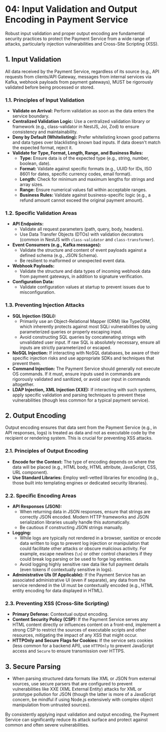 # 04: Input Validation and Output Encoding in Payment Service

Robust input validation and proper output encoding are fundamental security practices to protect the Payment Service from a wide range of attacks, particularly injection vulnerabilities and Cross-Site Scripting (XSS).

## 1. Input Validation

All data received by the Payment Service, regardless of its source (e.g., API requests from clients/API Gateway, messages from internal services via Kafka, webhook payloads from payment gateways), MUST be rigorously validated before being processed or stored.

### 1.1. Principles of Input Validation

*   **Validate on Arrival:** Perform validation as soon as the data enters the service boundary.
*   **Centralized Validation Logic:** Use a centralized validation library or framework (e.g., class-validator in NestJS, Joi, Zod) to ensure consistency and maintainability.
*   **Deny by Default (Whitelisting):** Prefer whitelisting known good patterns and data types over blacklisting known bad inputs. If data doesn't match the expected format, reject it.
*   **Validate for Type, Format, Length, Range, and Business Rules:**
    *   **Type:** Ensure data is of the expected type (e.g., string, number, boolean, date).
    *   **Format:** Validate against specific formats (e.g., UUID for IDs, ISO 8601 for dates, specific currency codes, email format).
    *   **Length:** Check for minimum and maximum lengths for strings and array sizes.
    *   **Range:** Ensure numerical values fall within acceptable ranges.
    *   **Business Rules:** Validate against business-specific logic (e.g., a refund amount cannot exceed the original payment amount).

### 1.2. Specific Validation Areas

*   **API Endpoints:**
    *   Validate all request parameters (path, query, body, headers).
    *   Use Data Transfer Objects (DTOs) with validation decorators (common in NestJS with `class-validator` and `class-transformer`).
*   **Event Consumers (e.g., Kafka messages):**
    *   Validate the structure and content of event payloads against a defined schema (e.g., JSON Schema).
    *   Be resilient to malformed or unexpected event data.
*   **Webhook Payloads:**
    *   Validate the structure and data types of incoming webhook data from payment gateways, in addition to signature verification.
*   **Configuration Data:**
    *   Validate configuration values at startup to prevent issues due to misconfiguration.

### 1.3. Preventing Injection Attacks

*   **SQL Injection (SQLi):**
    *   Primarily use an Object-Relational Mapper (ORM) like TypeORM, which inherently protects against most SQLi vulnerabilities by using parameterized queries or properly escaping input.
    *   Avoid constructing SQL queries by concatenating strings with unvalidated user input. If raw SQL is absolutely necessary, ensure all inputs are strictly parameterized or escaped.
*   **NoSQL Injection:** If interacting with NoSQL databases, be aware of their specific injection risks and use appropriate SDKs and techniques that prevent them.
*   **Command Injection:** The Payment Service should generally not execute OS commands. If it must, ensure inputs used in commands are rigorously validated and sanitized, or avoid user input in commands altogether.
*   **LDAP Injection, XML Injection (XXE):** If interacting with such systems, apply specific validation and parsing techniques to prevent these vulnerabilities (though less common for a typical payment service).

## 2. Output Encoding

Output encoding ensures that data sent from the Payment Service (e.g., in API responses, logs) is treated as data and not as executable code by the recipient or rendering system. This is crucial for preventing XSS attacks.

### 2.1. Principles of Output Encoding

*   **Encode for the Context:** The type of encoding depends on where the data will be placed (e.g., HTML body, HTML attribute, JavaScript, CSS, URL component).
*   **Use Standard Libraries:** Employ well-vetted libraries for encoding (e.g., those built into templating engines or dedicated security libraries).

### 2.2. Specific Encoding Areas

*   **API Responses (JSON):**
    *   When returning data in JSON responses, ensure that strings are correctly JSON encoded. Modern HTTP frameworks and JSON serialization libraries usually handle this automatically.
    *   Be cautious if constructing JSON strings manually.
*   **Logging:**
    *   While logs are typically not rendered in a browser, sanitize or encode data written to logs to prevent log injection or manipulation that could facilitate other attacks or obscure malicious activity. For example, escape newlines (`\n`) or other control characters if they could break log parsing or be used to forge log entries.
    *   Avoid logging highly sensitive raw data like full payment details (even tokens if contextually sensitive in logs).
*   **Administrative UIs (If Applicable):** If the Payment Service has an associated administrative UI (even if separate), any data from the service rendered in the UI must be contextually encoded (e.g., HTML entity encoding for data displayed in HTML).

### 2.3. Preventing XSS (Cross-Site Scripting)

*   **Primary Defense:** Contextual output encoding.
*   **Content Security Policy (CSP):** If the Payment Service serves any HTML content directly or influences content on a front-end, implement a strong CSP to restrict the sources of executable scripts and other resources, mitigating the impact of any XSS that might occur.
*   **HTTPOnly and Secure Flags for Cookies:** If the service sets cookies (less common for a backend API), use `HTTPOnly` to prevent JavaScript access and `Secure` to ensure transmission over HTTPS.

## 3. Secure Parsing

*   When parsing structured data formats like XML or JSON from external sources, use secure parsers that are configured to prevent vulnerabilities like XXE (XML External Entity) attacks for XML or prototype pollution for JSON (though the latter is more of a JavaScript concern, be mindful if using Node.js extensively with complex object manipulation from untrusted sources).

By consistently applying input validation and output encoding, the Payment Service can significantly reduce its attack surface and protect against common and often severe vulnerabilities.